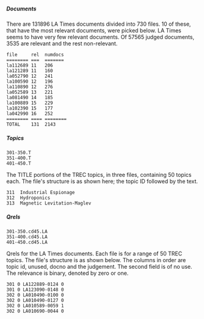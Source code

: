 ##### Documents

There are 131896 LA Times documents divided into 730 files. 10 of these, that have the most relevant documents, were picked below. LA Times seems to have very few relevant documents. Of 57565 judged documents, 3535 are relevant and the rest non-relevant.


```
file     rel  numdocs
======== ===  =======
la112689 11   206
la121289 11   160
la052790 12   241
la100590 12   196
la110890 12   276
la052589 13   221
la081490 14   185
la100889 15   229
la102390 15   177
la042990 16   252
======== ==== ========
TOTAL	 131  2143
```
##### Topics

```
301-350.T
351-400.T
401-450.T
```

The TITLE portions of the TREC topics, in three files, containing 50 topics each. The file's structure is as shown here; the topic ID followed by the text.

```
311  Industrial Espionage
312  Hydroponics
313  Magnetic Levitation-Maglev
```

##### Qrels

```
301-350.cd45.LA
351-400.cd45.LA
401-450.cd45.LA
```

Qrels for the LA Times documents. Each file is for a range of 50 TREC topics. The file's structure is as shown below. The columns in order are topic id, unused, docno and the judgement. The second field is of no use. The relevance is binary, denoted by zero or one.

```
301 0 LA122889-0124 0
301 0 LA123090-0148 0
302 0 LA010490-0100 0
302 0 LA010490-0127 0
302 0 LA010589-0059 1
302 0 LA010690-0044 0
```